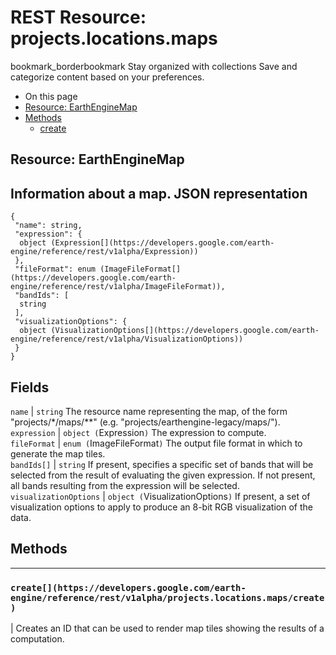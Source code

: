  
#  REST Resource: projects.locations.maps 
bookmark_borderbookmark Stay organized with collections  Save and categorize content based on your preferences.
  * On this page
  * [Resource: EarthEngineMap](https://developers.google.com/earth-engine/reference/rest/v1alpha/projects.locations.maps#resource:-earthenginemap)
  * [Methods](https://developers.google.com/earth-engine/reference/rest/v1alpha/projects.locations.maps#methods)
    * [create](https://developers.google.com/earth-engine/reference/rest/v1alpha/projects.locations.maps#create)


## Resource: EarthEngineMap
Information about a map.
JSON representation  
---  
```
{
 "name": string,
 "expression": {
  object (Expression[](https://developers.google.com/earth-engine/reference/rest/v1alpha/Expression))
 },
 "fileFormat": enum (ImageFileFormat[](https://developers.google.com/earth-engine/reference/rest/v1alpha/ImageFileFormat)),
 "bandIds": [
  string
 ],
 "visualizationOptions": {
  object (VisualizationOptions[](https://developers.google.com/earth-engine/reference/rest/v1alpha/VisualizationOptions))
 }
}
```
  
Fields  
---  
`name` |  `string` The resource name representing the map, of the form "projects/*/maps/**" (e.g. "projects/earthengine-legacy/maps/").  
`expression` |  `object (`Expression[](https://developers.google.com/earth-engine/reference/rest/v1alpha/Expression)`)` The expression to compute.  
`fileFormat` |  `enum (`ImageFileFormat[](https://developers.google.com/earth-engine/reference/rest/v1alpha/ImageFileFormat)`)` The output file format in which to generate the map tiles.  
`bandIds[]` |  `string` If present, specifies a specific set of bands that will be selected from the result of evaluating the given expression. If not present, all bands resulting from the expression will be selected.  
`visualizationOptions` |  `object (`VisualizationOptions[](https://developers.google.com/earth-engine/reference/rest/v1alpha/VisualizationOptions)`)` If present, a set of visualization options to apply to produce an 8-bit RGB visualization of the data.  
## Methods  
---  
### `create[](https://developers.google.com/earth-engine/reference/rest/v1alpha/projects.locations.maps/create)`
|  Creates an ID that can be used to render map tiles showing the results of a computation.  
